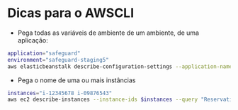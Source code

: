# Dicas para o AWSCLI

- Pega todas as variáveis de ambiente de um ambiente, de uma aplicação:

~~~ Bash
application="safeguard"
environment="safeguard-staging5"
aws elasticbeanstalk describe-configuration-settings --application-name $application --environment-name $environment --query "ConfigurationSettings[].OptionSettings[?OptionName=='EnvironmentVariables']"
~~~

- Pega o nome de uma ou mais instâncias

~~~ Bash
instances="i-12345678 i-09876543"
aws ec2 describe-instances --instance-ids $instances --query "Reservations[].Instances[].Tags[?Key=='Name'].Value" --output=text
~~~
